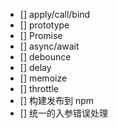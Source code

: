 * [] apply/call/bind
* [] prototype
* [] Promise
* [] async/await
* [] debounce
* [] delay
* [] memoize
* [] throttle
* [] 构建发布到 npm
* [] 统一的入参错误处理
